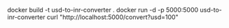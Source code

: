 docker build -t usd-to-inr-converter .
docker run -d -p 5000:5000 usd-to-inr-converter
curl "http://localhost:5000/convert?usd=100"
